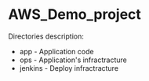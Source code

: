 # AWS_Demo_project

Directories description:
- app - Application code
- ops - Application's infractracture
- jenkins - Deploy infractracture
